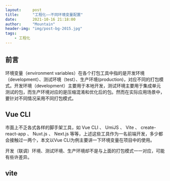 ```yaml
---
layout:     post
title:      "工程化——不同环境变量配置"
date:       2021-10-16 21:18:00
author:     "Mountain"
header-img: "img/post-bg-2015.jpg"
tags:
    - 工程化
---
```


## 前言
环境变量（environment variables）在各个打包工具中指的是开发环境（development）、测试环境（test）、生产环境(production)，对应不同的打包模式。开发环境（development）主要用于本地开发，测试环境主要用于集成单元测试的包，而生产环境对应的是压缩混淆和优化后的包。然而在实际应用场景中，要针对不同情况采用不同打包模式。

## Vue CLI

市面上不乏各式各样的脚手架工具，如 Vue CLI 、 UmiJS 、 Vite 、 create-react-app 、 Nuxt.js 、 Next.js 等等，上述这些工具作为一名前端开发，多少都会接触过一两个，本文以Vue CLI为例主要讲一下环境变量在项目中的使用。

开发（联调）环境、测试环境、生产环境却不是与上面的打包模式一一对应，可能有些许差异。

## vite
